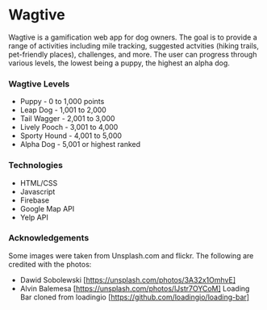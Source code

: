 # Wagtive
Wagtive is a gamification web app for dog owners. The goal is to provide a range of activities including mile tracking, suggested actvities (hiking trails, pet-friendly places), challenges, and more. The user can progress through various levels, the lowest being a puppy, the highest an alpha dog.

### Wagtive Levels
* Puppy  - 0 to 1,000 points
* Leap Dog - 1,001 to 2,000
* Tail Wagger - 2,001 to 3,000
* Lively Pooch - 3,001 to 4,000
* Sporty Hound - 4,001 to 5,000
* Alpha Dog - 5,001 or highest ranked

### Technologies 
* HTML/CSS
* Javascript
* Firebase
* Google Map API
* Yelp API

### Acknowledgements
Some images were taken from Unsplash.com and flickr. The following are credited with the photos:
* Dawid Sobolewski [https://unsplash.com/photos/3A32x1OmhvE]
* Alvin Balemesa [https://unsplash.com/photos/lJstr7OYCoM]
Loading Bar cloned from loadingio [https://github.com/loadingio/loading-bar]
